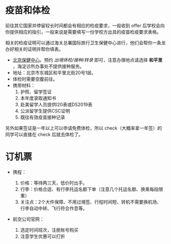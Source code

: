 # 疫苗和体检

前往其它国家并停留较长时间都会有相应的检疫要求，一般收到 offer 后学校会向你提供相应的指引，一般来说是需要填写一份学校方出具的疫苗检疫要求表格。

相关的检疫证明可以通过海关总署国际旅行卫生保健中心进行，他们会帮你一条龙办好相关的证明并帮你填表。

- [北京保健中心](http://www.beijingithc.org.cn/)。预约 *出境体检/接种/转录* 即可，注意办理地点请选择 **和平里** ，海淀诊所办事处不提供接种服务。
- 地址：北京市东城区和平里北街20号1层。
- 体检时需要空腹前往。
- 携带材料：
    1. 护照、留学签证
    2. 本年度录取通知书
    3. 赴美留学人员提供I20表或DS2019表
    4. 公派留学生提供CSC证明
    5. 既往有效疫苗接种记录

另外如果签证是一年以上可以申请免费体检，所以 check（大概率拿一年签）的同学可以直接在 check 后就去体检了。

# 订机票

- 携程：
  1. 价格：等待两三天，低价时出手。
  2. 行李：价格合适、有行李托运名额下单（注意几个托运名额、换乘每段限重）
  3. 关注点：2个大件保障、不用过境签、行程时间短、转机不需要换机场、行李自动中转、飞行符合作息等。

- 航空公司官网：
  1. 选定时间班次，注册账号购买
  2. 注意学生优惠可以打折